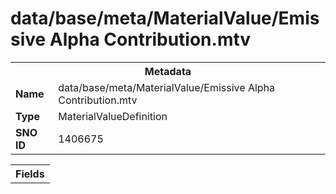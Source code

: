 <h1>data/base/meta/MaterialValue/Emissive Alpha Contribution.mtv</h1><table><tr><th colspan="100%">Metadata</th></tr><tr><td><b>Name</b></td><td>data/base/meta/MaterialValue/Emissive Alpha Contribution.mtv</td></tr><tr><td><b>Type</b></td><td>MaterialValueDefinition</td></tr><tr><td><b>SNO ID</b></td><td>1406675</td></tr></table>

<table><tr><th colspan="100%">Fields</th></tr></table>

